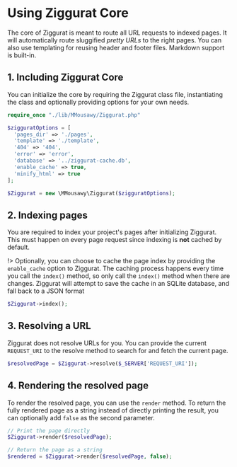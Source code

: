 # Using Ziggurat Core
The core of Ziggurat is meant to route all URL requests to indexed pages. It will automatically route sluggified _pretty URLs_ to the right pages. You can also use templating for reusing header and footer files. Markdown support is built-in.


## 1. Including Ziggurat Core
You can initialize the core by requiring the Ziggurat class file, instantiating the class and optionally providing options for your own needs.

```php
require_once "./lib/MMousawy/Ziggurat.php"

$zigguratOptions = [
  'pages_dir' => './pages',
  'template' => './template',
  '404' => '404',
  'error' => 'error',
  'database' => '../ziggurat-cache.db',
  'enable_cache' => true,
  'minify_html' => true
];

$Ziggurat = new \MMousawy\Ziggurat($zigguratOptions);

```


## 2. Indexing pages
You are required to index your project's pages after initializing Ziggurat. This must happen on every page request since indexing is __not__ cached by default.

!> Optionally, you can choose to cache the page index by providing the `enable_cache` option to Ziggurat. The caching process happens every time you call the `index()` method, so only call the `index()` method when there are changes. Ziggurat will attempt to save the cache in an SQLite database, and fall back to a JSON format


```php
$Ziggurat->index();
```


## 3. Resolving a URL
Ziggurat does not resolve URLs for you. You can provide the current `REQUEST_URI` to the resolve method to search for and fetch the current page.

```php
$resolvedPage = $Ziggurat->resolve($_SERVER['REQUEST_URI']);
```


## 4. Rendering the resolved page
To render the resolved page, you can use the `render` method. To return the fully rendered page as a string instead of directly printing the result, you can optionally add `false` as the second parameter.

```php
// Print the page directly
$Ziggurat->render($resolvedPage);

// Return the page as a string
$rendered = $Ziggurat->render($resolvedPage, false);
```
